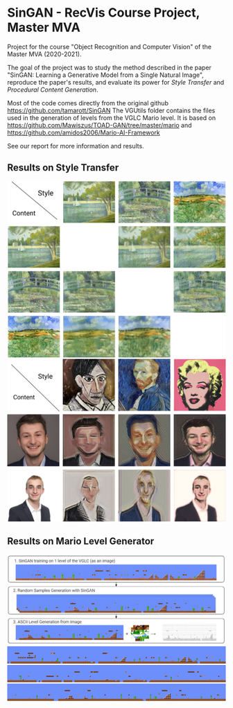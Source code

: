 # SinGAN - RecVis Course Project, Master MVA

Project for the course "Object Recognition and Computer Vision" of the Master MVA (2020-2021).

The goal of the project was to study the method described in the paper "SinGAN: Learning a Generative Model from a Single Natural Image", reproduce the paper's results, and evaluate its power for *Style Transfer* and *Procedural Content Generation*.

Most of the code comes directly from the original github https://github.com/tamarott/SinGAN
The VGUtils folder contains the files used in the generation of levels from the VGLC Mario level. It is based on https://github.com/Mawiszus/TOAD-GAN/tree/master/mario and https://github.com/amidos2006/Mario-AI-Framework

See our report for more information and results.

## Results on Style Transfer

<div align=center><img src="./imgs/ST_Results_Landscapes.png"/></div>
<div align=center><img src="./imgs/ST_Results_Portraits.png"/></div>

## Results on Mario Level Generator

<div align=center><img src="./imgs/method.png"/></div>
<div align=center><img src="./imgs/0_0.png"/></div>
<div align=center><img src="./imgs/1_0.png"/></div>
<div align=center><img src="./imgs/2_0.png"/></div>
